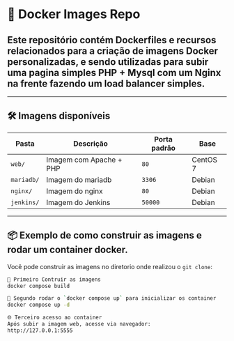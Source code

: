 # 🐳 Docker Images Repo

Este repositório contém **Dockerfiles** e recursos relacionados para a criação de imagens Docker personalizadas, e sendo utilizadas para subir uma pagina simples PHP + Mysql com um Nginx na frente fazendo um load balancer simples.
---

---

## 🛠️ Imagens disponíveis
| Pasta     | Descrição                                | Porta padrão | Base       |
|-----------|------------------------------------------|--------------|------------|
| `web/`    | Imagem com Apache + PHP                  | `80`         | CentOS 7   |
| `mariadb/`| Imagem do mariadb                        | `3306`       | Debian     |
| `nginx/`  | Imagem do nginx			       | `80`	      | Debian	   |
| `jenkins/`| Imagem do Jenkins                        | `50000`      | Debian     |

---

## 📦 Exemplo de como construir as imagens e rodar um container docker.

Você pode construir as imagens no diretorio onde realizou o `git clone`:

```bash
🧱 Primeiro Contruir as imagens
docker compose build

🚀 Segundo rodar o `docker compose up` para inicializar os container
docker compose up -d 

🌐 Terceiro acesso ao container
Após subir a imagem web, acesse via navegador:
http://127.0.0.1:5555




